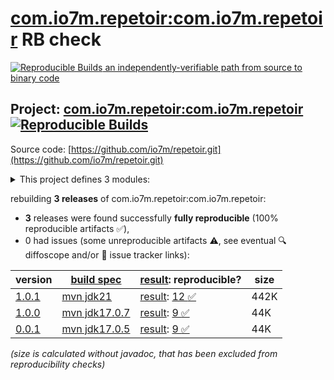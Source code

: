 [com.io7m.repetoir:com.io7m.repetoir](https://central.sonatype.com/artifact/com.io7m.repetoir/com.io7m.repetoir/versions) RB check
=======

[![Reproducible Builds](https://reproducible-builds.org/images/logos/rb.svg) an independently-verifiable path from source to binary code](https://reproducible-builds.org/)

## Project: [com.io7m.repetoir:com.io7m.repetoir](https://central.sonatype.com/artifact/com.io7m.repetoir/com.io7m.repetoir/versions) [![Reproducible Builds](https://img.shields.io/endpoint?url=https://raw.githubusercontent.com/jvm-repo-rebuild/reproducible-central/master/content/com/io7m/repetoir/badge.json)](https://github.com/jvm-repo-rebuild/reproducible-central/blob/master/content/com/io7m/repetoir/README.md)

Source code: [https://github.com/io7m/repetoir.git](https://github.com/io7m/repetoir.git)

<details><summary>This project defines 3 modules:</summary>

* [com.io7m.repetoir:com.io7m.repetoir](https://central.sonatype.com/artifact/com.io7m.repetoir/com.io7m.repetoir/overview)
* [com.io7m.repetoir:com.io7m.repetoir.core](https://central.sonatype.com/artifact/com.io7m.repetoir/com.io7m.repetoir.core/overview)
* [com.io7m.repetoir:com.io7m.repetoir.tests](https://central.sonatype.com/artifact/com.io7m.repetoir/com.io7m.repetoir.tests/overview)
</details>

rebuilding **3 releases** of com.io7m.repetoir:com.io7m.repetoir:
- **3** releases were found successfully **fully reproducible** (100% reproducible artifacts :white_check_mark:),
- 0 had issues (some unreproducible artifacts :warning:, see eventual :mag: diffoscope and/or :memo: issue tracker links):

| version | [build spec](/BUILDSPEC.md) | [result](https://reproducible-builds.org/docs/jvm/): reproducible? | size |
| -- | --------- | ------ | -- |
| [1.0.1](https://central.sonatype.com/artifact/com.io7m.repetoir/com.io7m.repetoir/1.0.1/pom) | [mvn jdk21](com.io7m.repetoir-1.0.1.buildspec) | [result](com.io7m.repetoir-1.0.1.buildinfo): [12 :white_check_mark: ](com.io7m.repetoir-1.0.1.buildcompare) | 442K |
| [1.0.0](https://central.sonatype.com/artifact/com.io7m.repetoir/com.io7m.repetoir/1.0.0/pom) | [mvn jdk17.0.7](com.io7m.repetoir-1.0.0.buildspec) | [result](com.io7m.repetoir-1.0.0.buildinfo): [9 :white_check_mark: ](com.io7m.repetoir-1.0.0.buildcompare) | 44K |
| [0.0.1](https://central.sonatype.com/artifact/com.io7m.repetoir/com.io7m.repetoir/0.0.1/pom) | [mvn jdk17.0.5](com.io7m.repetoir-0.0.1.buildspec) | [result](com.io7m.repetoir-0.0.1.buildinfo): [9 :white_check_mark: ](com.io7m.repetoir-0.0.1.buildcompare) | 44K |

<i>(size is calculated without javadoc, that has been excluded from reproducibility checks)</i>
